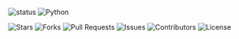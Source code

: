 
![status](https://img.shields.io/badge/status-updating-brightgreen)
![Python](https://img.shields.io/badge/Python-Intermediate-blue?style=flat&logo=python)
<!-- Repository Stats -->
![Stars](https://img.shields.io/github/stars/ananyadas2607/ananyadas2607?style=flat&logo=github&logoColor=white&label=Stars&labelColor=181717&color=E3B341)
![Forks](https://img.shields.io/github/forks/yourusername/your-repo?style=flat&logo=github&logoColor=white&label=Forks&labelColor=181717&color=238636)
![Pull Requests](https://img.shields.io/github/issues-pr/yourusername/your-repo?style=flat&logo=github&logoColor=white&label=PRs&labelColor=181717&color=8957e5)
![Issues](https://img.shields.io/github/issues/yourusername/your-repo?style=flat&logo=github&logoColor=white&label=Issues&labelColor=181717&color=dd4b39)
![Contributors](https://img.shields.io/github/contributors/yourusername/your-repo?style=flat&logo=github&logoColor=white&label=Contributors&labelColor=181717&color=238636)
![License](https://img.shields.io/github/license/yourusername/your-repo?style=flat&logo=github&logoColor=white&label=License&labelColor=181717&color=2188ff)
<!--
**ananyadas2607/ananyadas2607** is a ✨ _special_ ✨ repository because its `README.md` (this file) appears on your GitHub profile.

Here are some ideas to get you started:

- 🔭 I’m currently working on ...
- 🌱 I’m currently learning ...
- 👯 I’m looking to collaborate on ...
- 🤔 I’m looking for help with ...
- 💬 Ask me about ...
- 📫 How to reach me: ...
- 😄 Pronouns: ...
- ⚡ Fun fact: ...
-->
